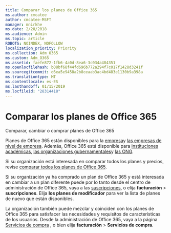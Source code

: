 ```yaml
---
title: Comparar los planes de Office 365
ms.author: cmcatee
author: cmcatee-MSFT
manager: mnirkhe
ms.date: 2/28/2018
ms.audience: Admin
ms.topic: article
ROBOTS: NOINDEX, NOFOLLOW
localization_priority: Priority
ms.collection: Adm_O365
ms.custom: Adm_O365
ms.assetid: faefe872-1fb6-4a0d-8ea6-3c034a484351
ms.openlocfilehash: b08bf68f44fd696b772a294f7c017f1428d3241f
ms.sourcegitcommit: d6ea5e9458a2b8ceaab3ac4bd483e1130b9a398a
ms.translationtype: MT
ms.contentlocale: es-ES
ms.lasthandoff: 01/15/2019
ms.locfileid: "28314418"
---
```

# <a name="compare-office-365-plans"></a>Comparar los planes de Office 365

Comparar, cambiar o comprar planes de Office 365
  
Planes de Office 365 están disponibles para la [empresa](https://products.office.com/en-us/compare-all-microsoft-office-products?tab=2)y [las empresas de nivel de empresa](https://products.office.com/en-us/business/compare-more-office-365-for-business-plans). Además, Office 365 está disponible para [instituciones académicas](https://products.office.com/en-us/academic/compare-office-365-education-plans), [las organizaciones gubernamentales](https://products.office.com/en-us/government/compare-office-365-government-plans)y [las ONG](https://products.office.com/en-us/nonprofit/office-365-nonprofit-plans-and-pricing?tab=1).
  
Si su organización está interesada en comparar todos los planes y precios, revise [comparar todos los planes de Office 365](https://products.office.com/en-us/business/compare-more-office-365-for-business-plans).
  
Si su organización ya ha comprado un plan de Office 365 y está interesada en cambiar a un plan diferente puede por lo tanto desde el centro de administración de Office 365, vaya a las [suscripciones](https://go.microsoft.com/fwlink/p/?linkid=842054), o elija **facturación** \> **suscripciones**. Elija **los planes de modificador** para ver la lista de planes de nuevo que están disponibles. 
  
La organización también puede mezclar y coinciden con los planes de Office 365 para satisfacer las necesidades y requisitos de características de los usuarios. Desde la administración de Office 365, vaya a la página [Servicios de compra](https://go.microsoft.com/fwlink/p/?linkid=868433) , o bien elija **facturación** \> **Servicios de compra**.
  

